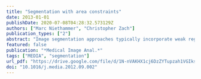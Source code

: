 ```yaml
---
title: "Segmentation with area constraints"
date: 2013-01-01
publishDate: 2020-07-08T04:28:32.573129Z
authors: ["Marc Niethammer", "Christopher Zach"]
publication_types: ["2"]
abstract: "Image segmentation approaches typically incorporate weak regularity conditions such as boundary length or curvature terms, or use shape information. High-level information such as a desired area or volume, or a particular topology are only implicitly specified. In this paper we develop a segmentation method with explicit bounds on the segmented area. Area constraints allow for the soft selection of meaningful solutions, and can counteract the shrinking bias of length-based regularization. We analyze the intrinsic problems of convex relaxations proposed in the literature for segmentation with size constraints. Hence, we formulate the area-constrained segmentation task as a mixed integer program, propose a branch and bound method for exact minimization, and use convex relaxations to obtain the required lower energy bounds on candidate solutions. We also provide a numerical scheme to solve the convex subproblems. We demonstrate the method for segmentations of vesicles from electron tomography images."
featured: false
publication: "*Medical Image Anal.*"
tags: ["MEDIA", "segmentation"]
url_pdf: "https://drive.google.com/file/d/1N-nVAKHX1cj6DzZYTupzah1VGIksJUHS"
doi: "10.1016/j.media.2012.09.002"
---
```


